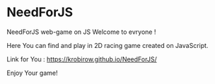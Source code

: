 # NeedForJS
NeedForJS web-game on JS
Welcome to evryone ! 

Here You can find and play in 2D racing game created on JavaScript.

Link for You : https://krobirow.github.io/NeedForJS/

Enjoy Your game!

